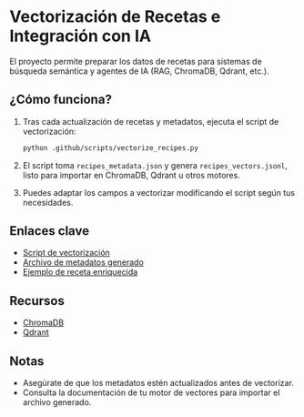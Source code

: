 # Vectorización de Recetas e Integración con IA

El proyecto permite preparar los datos de recetas para sistemas de búsqueda semántica y agentes de IA (RAG, ChromaDB, Qdrant, etc.).

## ¿Cómo funciona?

1. Tras cada actualización de recetas y metadatos, ejecuta el script de vectorización:

   ```bash
   python .github/scripts/vectorize_recipes.py
   ```

2. El script toma `recipes_metadata.json` y genera `recipes_vectors.jsonl`, listo para importar en ChromaDB, Qdrant u otros motores.
3. Puedes adaptar los campos a vectorizar modificando el script según tus necesidades.

## Enlaces clave

- [Script de vectorización](../.github/scripts/vectorize_recipes.py)
- [Archivo de metadatos generado](../recipes_metadata.json)
- [Ejemplo de receta enriquecida](../dishes/colombian/otras_preparaciones/arequipe.md)

## Recursos

- [ChromaDB](https://docs.trychroma.com/)
- [Qdrant](https://qdrant.tech/documentation/)

## Notas

- Asegúrate de que los metadatos estén actualizados antes de vectorizar.
- Consulta la documentación de tu motor de vectores para importar el archivo generado.
